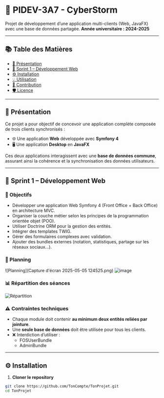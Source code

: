 # 🧰 PIDEV-3A7 - CyberStorm

Projet de développement d’une application multi-clients (Web, JavaFX) avec une base de données partagée.
**Année universitaire : 2024-2025**

---

## 📚 Table des Matières

- [🎯 Présentation](#-présentation)
- [🚀 Sprint 1 – Développement Web](#-sprint-1--développement-web)
- [⚙️ Installation](#-installation)
- [💡 Utilisation](#-utilisation)
- [🤝 Contribution](#-contribution)
- [🛡️ Licence](#-licence)

---

## 🎯 Présentation

Ce projet a pour objectif de concevoir une application complète composée de trois clients synchronisés :

- 🌐 Une application **Web** développée avec **Symfony 4**
- 🖥️ Une application **Desktop** en **JavaFX**

Ces deux applications interagissent avec une **base de données commune**, assurant ainsi la cohérence et la synchronisation des données utilisateurs.

---

## 🚀 Sprint 1 – Développement Web

### 🎯 Objectifs

- Développer une application Web Symfony 4 (Front Office + Back Office) en architecture MVC.
- Organiser la couche métier selon les principes de la programmation orientée objet (POO).
- Utiliser Doctrine ORM pour la gestion des entités.
- Intégrer des templates TWIG.
- Gérer des formulaires complexes avec validation.
- Ajouter des bundles externes (notation, statistiques, partage sur les réseaux sociaux…).

### 📆 Planning

![Planning](Capture d'écran 2025-05-05 124525.png)
![image](https://github.com/user-attachments/assets/7fad9fcc-bef9-46c3-ac91-c8d4bca79c3f)

### 📊 Répartition des séances

![Répartition](repartition.png)

### ⚠️ Contraintes techniques

- Chaque module doit contenir **au minimum deux entités reliées par jointure**.
- Une **seule base de données** doit être utilisée pour tous les clients.
- ❌ Interdiction d’utiliser :
  - FOSUserBundle
  - AdminBundle

---

## ⚙️ Installation

1. **Cloner le repository**

```bash
git clone https://github.com/TonCompte/TonProjet.git
cd TonProjet
